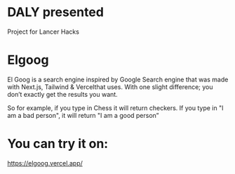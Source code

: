 # DALY presented
Project for Lancer Hacks

# Elgoog
El Goog is a search engine inspired by Google Search engine that was made with Next.js, Tailwind & Vercelthat uses.
With one slight difference; you don’t exactly get the results you want.

So for example, if you type in Chess it will return checkers. 
If you type in "I am a bad person", it will return "I am a good person”

# You can try it on:
https://elgoog.vercel.app/
